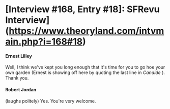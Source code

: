 # [Interview #168, Entry #18]: SFRevu Interview](https://www.theoryland.com/intvmain.php?i=168#18)

#### Ernest Lilley

Well, I think we've kept you long enough that it's time for you to go hoe your own garden (Ernest is showing off here by quoting the last line in
*Candide*
). Thank you.

#### Robert Jordan

(laughs politely) Yes. You're very welcome.

